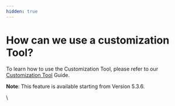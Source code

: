 ```yaml
---
hidden: true
---
```


# How can we use a customization Tool?

To learn how to use the Customization Tool, please refer to our [Customization Tool](../customization-guide/customization-tool.md) Guide.

**Note**: This feature is available starting from Version 5.3.6.

\
